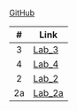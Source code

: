 [GitHub](https://github.com/mariia-soroka/labs)

| # | Link    |
|:---:|---------|
|  3  | [Lab_3](https://github.com/mariia-soroka/labs/tree/main/lab3)|
|  4  | [Lab_4](https://github.com/mariia-soroka/labs/tree/main/lab4)|
|  2  | [Lab_2](https://github.com/mariia-soroka/labs/tree/main/lab2)|
|  2a | [Lab_2a](https://github.com/mariia-soroka/labs/tree/main/lab2a)|
